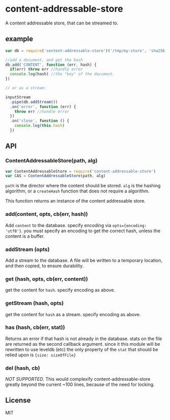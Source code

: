 # content-addressable-store

A content addressable store, that can be streamed to.

## example

``` js
var db = require('content-addressable-store')('/tmp/my-store', 'sha256')

//add a document, and get the hash
db.add('CONTENT', function (err, hash) {
  if(err) throw err //handle error
  console.log(hash) //the "key" of the document.
})

// or as a stream:

inputStream
  .pipe(db.addStream())
  .on('error', function (err) {
    throw err //handle error
  })
  .on('close', function () {
    console.log(this.hash)
  })
```

## API

### ContentAddressableStore(path, alg)

``` js
var ContentAddressableStore = require('content-addressable-store')
var CAS = ContentAddressableStore(path, alg)
```

`path` is the director where the content should be stored.
`alg` is the hashing algorithm, or a `createHash` function
that does not require a algorithm.

This function returns an instance of the content addressable store.

### add(content, opts, cb(err, hash))

Add `content` to the database.
specify encoding via `opts={encoding: 'utf8'}`.
you must specify an encoding to get the correct hash,
unless the content is a buffer.


### addStream (opts)

Add a stream to the database. A file will be written to a temporary
location, and then copied, to ensure durability.

### get (hash, opts, cb(err, content))

get the content for `hash`. specify encoding as above.

### getStream (hash, opts)

get the content for `hash` as a stream. 
specify encoding as above.

### has (hash, cb(err, stat))

Returns an error if that hash is not already in the database.
stats on the file are returned as the second callback argument.
since it this module will be rewritten to use leveldb (etc)
the only property of the `stat` that should be relied upon is
`{size: sizeOfFile}`

### del (hash, cb)

*NOT SUPPORTED*.
This would complexify content-addressable-store greatly
beyond the current ~100 lines, because of the need for locking.

## License

MIT
